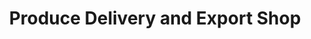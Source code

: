 ---
title: "Produce Delivery and Export Shop"
url: /kailahun/produce-delivery-and-export-shop/
shop: Kaffee
---